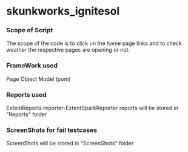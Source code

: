 # skunkworks_ignitesol
### Scope of Script
The scope of the code is to click on the home page links and to check weather the respective pages are opening or not.
### FrameWork used
Page Object Model (pom)
### Reports used
ExtentReports
reporter-ExtentSparkReporter
reports will be stored in "Reports" folder
### ScreenShots for fail testcases
ScreenShots will be stored in "ScreenShots" folder
